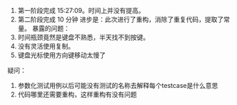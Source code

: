 1. 第一阶段完成 15:27:09。时间上并没有提高。
2. 第二阶段完成 10 分钟
进步是：此次进行了重构，消除了重复代码，提取了常量。
暴露的问题：
1. 时间瓶颈竟然是键盘不熟悉，半天找不到按键。
2. 没有灵活使用复制。
3. 键盘光标使用方向键移动太慢了

疑问：
1. 参数化测试用例以后可能没有测试的名称去解释每个testcase是什么意思
2. 代码哪里还需要重构，这样重构有没有问题

